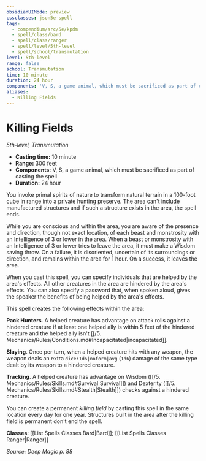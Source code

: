 ```yaml
---
obsidianUIMode: preview
cssclasses: json5e-spell
tags:
  - compendium/src/5e/kpdm
  - spell/class/bard
  - spell/class/ranger
  - spell/level/5th-level
  - spell/school/transmutation
level: 5th-level
range: false
school: Transmutation
time: 10 minute
duration: 24 hour
components: 'V, S, a game animal, which must be sacrificed as part of casting the spell'
aliases:
  - Killing Fields
---
```

# Killing Fields
*5th-level, Transmutation*  

- **Casting time:** 10 minute
- **Range:** 300 feet
- **Components:** V, S, a game animal, which must be sacrificed as part of casting the spell
- **Duration:** 24 hour

You invoke primal spirits of nature to transform natural terrain in a 100-foot cube in range into a private hunting preserve. The area can't include manufactured structures and if such a structure exists in the area, the spell ends.

While you are conscious and within the area, you are aware of the presence and direction, though not exact location, of each beast and monstrosity with an Intelligence of 3 or lower in the area. When a beast or monstrosity with an Intelligence of 3 or lower tries to leave the area, it must make a Wisdom saving throw. On a failure, it is disoriented, uncertain of its surroundings or direction, and remains within the area for 1 hour. On a success, it leaves the area.

When you cast this spell, you can specify individuals that are helped by the area's effects. All other creatures in the area are hindered by the area's effects. You can also specify a password that, when spoken aloud, gives the speaker the benefits of being helped by the area's effects.

This spell creates the following effects within the area:

**Pack Hunters**. A helped creature has advantage on attack rolls against a hindered creature if at least one helped ally is within 5 feet of the hindered creature and the helped ally isn't [[/5. Mechanics/Rules/Conditions.md#Incapacitated\|incapacitated]].

**Slaying**. Once per turn, when a helped creature hits with any weapon, the weapon deals an extra `dice:1d6|noform|avg` (`1d6`) damage of the same type dealt by its weapon to a hindered creature.

**Tracking**. A helped creature has advantage on Wisdom ([[/5. Mechanics/Rules/Skills.md#Survival\|Survival]]) and Dexterity ([[/5. Mechanics/Rules/Skills.md#Stealth\|Stealth]]) checks against a hindered creature.

You can create a permanent *killing field* by casting this spell in the same location every day for one year. Structures built in the area after the killing field is permanent don't end the spell.

**Classes**: [[List Spells Classes Bard\|Bard]]; [[List Spells Classes Ranger\|Ranger]]

*Source: Deep Magic p. 88*
